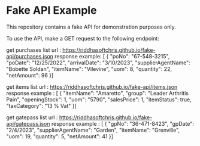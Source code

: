 # Fake API Example

This repository contains a fake API for demonstration purposes only.

To use the API, make a GET request to the following endpoint:

get purchases list
url : https://riddhasoftchris.github.io/fake-api/purchases.json
response example: [
  {
    "poNo": "67-548-3215",
    "poDate": "12/25/2022",
    "arrivalDate": "3/10/2023",
    "supplierAgentName": "Bobette Soldan",
    "itemName": "Vilevine",
    "uom": 8,
    "quantity": 22,
    "netAmount": 96
  }]

  get items list
  url :  https://riddhasoftchris.github.io/fake-api/items.json
  response example : [
  {
    "itemName": "Amaretto",
    "group": "Leader Arthritis Pain",
    "openingStock": 1,
    "uom": "5790",
    "salesPrice": 1,
    "itemStatus": true,
    "taxCategory": "13 % Vat"
  }]

  get gatepass list
  url :  https://riddhasoftchris.github.io/fake-api/gatepass.json
  response example : [
  {
            "gpNo": "36-471-8423",
            "gpDate": "2/4/2023",
            "supplierAgentName": "Garden",
            "itemName": "Grenville",
            "uom": 19,
            "quantity": 5,
            "netAmount": 41
        }]